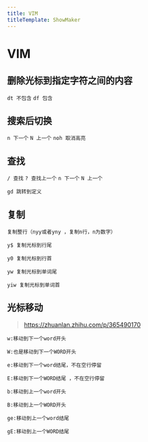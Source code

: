 ```yaml
---
title: VIM
titleTemplate: ShowMaker
---
```


# VIM

## 删除光标到指定字符之间的内容
`dt 不包含` `df 包含`

## 搜索后切换
`n 下一个` `N 上一个` `noh 取消高亮`

## 查找
`/ 查找` `? 查找上一个` `n 下一个` `N 上一个`

`gd 跳转到定义`

## 复制
`复制整行（nyy或者yny ，复制n行，n为数字）`

`y$ 复制光标到行尾`

`y0 复制光标到行首`

`yw 复制光标到单词尾`

`yiw 复制光标到单词首`

## 光标移动
> https://zhuanlan.zhihu.com/p/365490170

`w:移动到下一个word开头`

`W:也是移动到下一个WORD开头`

`e:移动到下一个word结尾，不在空行停留`

`E:移动到下一个WORD结尾 ，不在空行停留`

`b:移动到上一个word开头`

`B:移动到上一个WORD开头`

`ge:移动到上一个word结尾`

`gE:移动到上一个WORD结尾`
